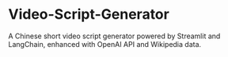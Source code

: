 # Video-Script-Generator
A Chinese short video script generator powered by Streamlit and LangChain, enhanced with OpenAI API and Wikipedia data.

